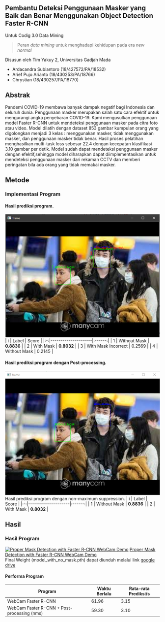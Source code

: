 ## Pembantu Deteksi Penggunaan Masker yang Baik dan Benar Menggunakan Object Detection Faster R-CNN
Untuk Codig 3.0 Data Mining 
> Peran *data mining* untuk menghadapi kehidupan pada era *new normal*

Disusun oleh Tim Yakuy 2, Universitas Gadjah Mada
- Ardacandra Subiantoro (18/427572/PA/18532)
- Arief Pujo Arianto (18/430253/PA/18766)
- Chrystian (18/430257/PA/18770)
## Abstrak
Pandemi COVID-19 membawa banyak dampak negatif bagi Indonesia dan seluruh dunia. Penggunaan masker merupakan salah satu cara efektif untuk mengurangi angka penyebaran COVID-19.
Kami mengusulkan penggunaan model Faster R-CNN untuk mendeteksi penggunaan masker pada citra foto atau video. Model dilatih dengan dataset 853 gambar kumpulan orang yang digolongkan menjadi 3 kelas : menggunakan masker, tidak menggunakan masker, dan penggunaan masker tidak benar. Hasil proses pelatihan menghasilkan multi-task loss sebesar 22.4 dengan kecepatan klasifikasi 3.10 gambar per detik. Model sudah dapat mendeteksi penggunaan masker dengan efektif,sehingga model diharapkan dapat diimplementasikan untuk mendeteksi penggunaan masker dari rekaman CCTV dan memberi peringatan bila ada orang yang tidak memakai masker.
## Metode
### Implementasi Program
#### Hasil prediksi program.
![raw output](./demo/Results/implementation/raw_prediction_nms0_labeled.png)
| i | Label               |  Score |
|:-:|---------------------|:------:|
| 1 | Without Mask        | **0.8836** |
| 2 | With Mask           | **0.8032** |
| 3 | With Mask Incorrect | 0.2569 |
| 4 | Without Mask        | 0.2145 |
#### Hasil prediksi program dengan Post-processing.
![raw output](./demo/Results/implementation/with_nms0.PNG)
Hasil prediksi program dengan non-maximum suppression.
| i | Label               |  Score |
|:-:|---------------------|:------:|
| 1 | Without Mask        | **0.8836** |
| 2 | With Mask           | **0.8032** |


## Hasil
### Hasil Program
[![Proper Mask Detection with Faster R-CNN WebCam Demo
](./demo/Results/implementation/thumbnail.png)](https://www.youtube.com/watch?v=dnhFLPc0pXI)
[Proper Mask Detection with Faster R-CNN WebCam Demo](https://www.youtube.com/watch?v=dnhFLPc0pXI)
<br>
Final Weight (model_with_no_mask.pth) dapat diunduh melalui link [google drive](https://drive.google.com/drive/folders/1foYM6KLFT_eY1_IriE8Wy2UKtfaNRLQh?usp=sharing) 

#### Performa Program
| Program                                     | Waktu Berlalu | Rata-rata Prediksi/s |
|---------------------------------------------|---------------|----------------------|
| WebCam Faster R-CNN                         |     61.96     |         3.15         |
| WebCam Faster R-CNN + Post-processing (nms) |     59.30     |         3.10         |
